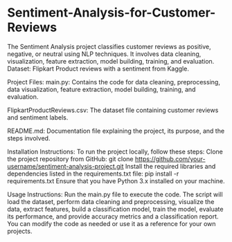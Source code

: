 # Sentiment-Analysis-for-Customer-Reviews
The Sentiment Analysis project classifies customer reviews as positive, negative, or neutral using NLP techniques. It involves data cleaning, visualization, feature extraction, model building, training, and evaluation. Dataset: Flipkart Product reviews with a sentiment from Kaggle.

Project Files:
main.py: Contains the code for data cleaning, preprocessing, data visualization, feature extraction, model building, training, and evaluation.

FlipkartProductReviews.csv: The dataset file containing customer reviews and sentiment labels.

README.md: Documentation file explaining the project, its purpose, and the steps involved.


Installation Instructions:
To run the project locally, follow these steps:
Clone the project repository from GitHub: git clone https://github.com/your-username/sentiment-analysis-project.git
Install the required libraries and dependencies listed in the requirements.txt file: pip install -r requirements.txt
Ensure that you have Python 3.x installed on your machine.


Usage Instructions:
Run the main.py file to execute the code.
The script will load the dataset, perform data cleaning and preprocessing, visualize the data, extract features, build a classification model, train the model, evaluate its performance, and provide accuracy metrics and a classification report.
You can modify the code as needed or use it as a reference for your own projects.





